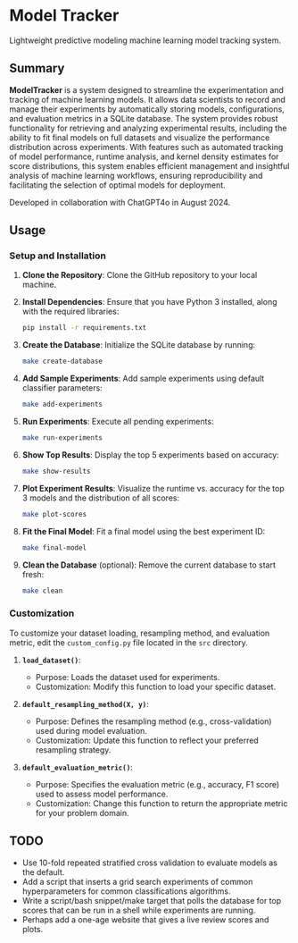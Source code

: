 # Model Tracker

Lightweight predictive modeling machine learning model tracking system.

## Summary

**ModelTracker** is a system designed to streamline the experimentation and tracking of machine learning models. It allows data scientists to record and manage their experiments by automatically storing models, configurations, and evaluation metrics in a SQLite database. The system provides robust functionality for retrieving and analyzing experimental results, including the ability to fit final models on full datasets and visualize the performance distribution across experiments. With features such as automated tracking of model performance, runtime analysis, and kernel density estimates for score distributions, this system enables efficient management and insightful analysis of machine learning workflows, ensuring reproducibility and facilitating the selection of optimal models for deployment.

Developed in collaboration with ChatGPT4o in August 2024.

## Usage

### Setup and Installation

1. **Clone the Repository**:
   Clone the GitHub repository to your local machine.

2. **Install Dependencies**:
   Ensure that you have Python 3 installed, along with the required libraries:
   ```bash
   pip install -r requirements.txt
   ```

3. **Create the Database**:
   Initialize the SQLite database by running:
   ```bash
   make create-database
   ```

4. **Add Sample Experiments**:
   Add sample experiments using default classifier parameters:
   ```bash
   make add-experiments
   ```

5. **Run Experiments**:
   Execute all pending experiments:
   ```bash
   make run-experiments
   ```

6. **Show Top Results**:
   Display the top 5 experiments based on accuracy:
   ```bash
   make show-results
   ```

7. **Plot Experiment Results**:
   Visualize the runtime vs. accuracy for the top 3 models and the distribution of all scores:
   ```bash
   make plot-scores
   ```

8. **Fit the Final Model**:
   Fit a final model using the best experiment ID:
   ```bash
   make final-model
   ```

9. **Clean the Database** (optional):
   Remove the current database to start fresh:
   ```bash
   make clean
   ```

### Customization

To customize your dataset loading, resampling method, and evaluation metric, edit the `custom_config.py` file located in the `src` directory.

1. **`load_dataset()`**:
   - Purpose: Loads the dataset used for experiments.
   - Customization: Modify this function to load your specific dataset.

2. **`default_resampling_method(X, y)`**:
   - Purpose: Defines the resampling method (e.g., cross-validation) used during model evaluation.
   - Customization: Update this function to reflect your preferred resampling strategy.

3. **`default_evaluation_metric()`**:
   - Purpose: Specifies the evaluation metric (e.g., accuracy, F1 score) used to assess model performance.
   - Customization: Change this function to return the appropriate metric for your problem domain.

## TODO

* Use 10-fold repeated stratified cross validation to evaluate models as the default.
* Add a script that inserts a grid search experiments of common hyperparameters for common classifications algorithms.
* Write a script/bash snippet/make target that polls the database for top scores that can be run in a shell while experiments are running.
* Perhaps add a one-age website that gives a live review scores and plots.



